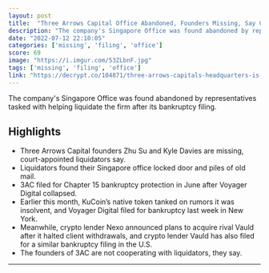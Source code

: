 ```yaml
---
layout: post
title:  "Three Arrows Capital Office Abandoned, Founders Missing, Say Creditors"
description: "The company's Singapore Office was found abandoned by representatives tasked with helping liquidate the firm after its bankruptcy filing."
date: "2022-07-12 22:10:05"
categories: ['missing', 'filing', 'office']
score: 69
image: "https://i.imgur.com/53ZLbnF.jpg"
tags: ['missing', 'filing', 'office']
link: "https://decrypt.co/104871/three-arrows-capitals-headquarters-is-abandoned-and-its-founders-are-missing?amp=1"
---
```


The company's Singapore Office was found abandoned by representatives tasked with helping liquidate the firm after its bankruptcy filing.

## Highlights

- Three Arrows Capital founders Zhu Su and Kyle Davies are missing, court-appointed liquidators say.
- Liquidators found their Singapore office locked door and piles of old mail.
- 3AC filed for Chapter 15 bankruptcy protection in June after Voyager Digital collapsed.
- Earlier this month, KuCoin’s native token tanked on rumors it was insolvent, and Voyager Digital filed for bankruptcy last week in New York.
- Meanwhile, crypto lender Nexo announced plans to acquire rival Vauld after it halted client withdrawals, and crypto lender Vauld has also filed for a similar bankruptcy filing in the U.S.
- The founders of 3AC are not cooperating with liquidators, they say.

---
